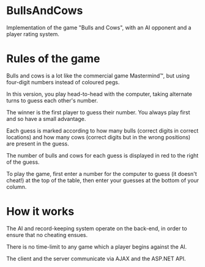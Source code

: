 # BullsAndCows
Implementation of the game "Bulls and Cows", with an AI opponent and a player rating system.

# Rules of the game

Bulls and cows is a lot like the commercial game Mastermind™️,
but using four-digit numbers instead of coloured pegs.

In this version, you play head-to-head with the computer, taking alternate turns to guess each other's number.

The winner is the first player to guess their number. You always play first and so have a small advantage.

Each guess is marked according to how many bulls (correct digits in correct locations) and how many cows (correct digits but in the wrong positions) are present in the guess.

The number of bulls and cows for each guess is displayed in red to the right of the guess.

To play the game, first enter a number for the computer to guess (it doesn't cheat!)
at the top of the table, then enter your guesses at the bottom of your column.

# How it works

The AI and record-keeping system operate on the back-end, in order to ensure that no cheating ensues.

There is no time-limit to any game which a player begins against the AI.

The client and the server communicate via AJAX and the ASP.NET API.
